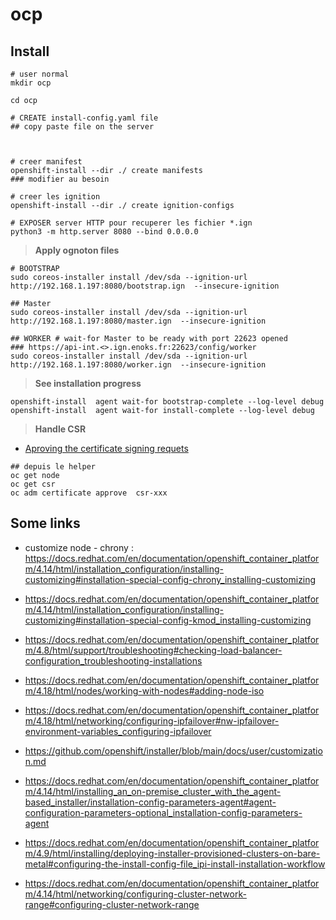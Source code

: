 # ocp

## Install

```shell
# user normal
mkdir ocp

cd ocp

# CREATE install-config.yaml file
## copy paste file on the server



# creer manifest
openshift-install --dir ./ create manifests
### modifier au besoin

# creer les ignition
openshift-install --dir ./ create ignition-configs

# EXPOSER server HTTP pour recuperer les fichier *.ign
python3 -m http.server 8080 --bind 0.0.0.0

```

>  **Apply ognoton files**

```shell
# BOOTSTRAP
sudo coreos-installer install /dev/sda --ignition-url http://192.168.1.197:8080/bootstrap.ign  --insecure-ignition

## Master
sudo coreos-installer install /dev/sda --ignition-url http://192.168.1.197:8080/master.ign  --insecure-ignition

## WORKER # wait-for Master to be ready with port 22623 opened
### https://api-int.<>.ign.enoks.fr:22623/config/worker
sudo coreos-installer install /dev/sda --ignition-url http://192.168.1.197:8080/worker.ign  --insecure-ignition
```

> **See installation progress**

```shell
openshift-install  agent wait-for bootstrap-complete --log-level debug
openshift-install  agent wait-for install-complete --log-level debug

```

> **Handle CSR**

* [Aproving the certificate signing requets](https://docs.redhat.com/fr/documentation/openshift_container_platform/4.12/html/machine_management/installation-approve-csrs_more-rhel-compute#installation-approve-csrs_more-rhel-compute)
```shell
## depuis le helper
oc get node
oc get csr
oc adm certificate approve  csr-xxx

```

## Some links

- customize node - chrony : https://docs.redhat.com/en/documentation/openshift_container_platform/4.14/html/installation_configuration/installing-customizing#installation-special-config-chrony_installing-customizing
- https://docs.redhat.com/en/documentation/openshift_container_platform/4.14/html/installation_configuration/installing-customizing#installation-special-config-kmod_installing-customizing
  
- https://docs.redhat.com/en/documentation/openshift_container_platform/4.8/html/support/troubleshooting#checking-load-balancer-configuration_troubleshooting-installations
- https://docs.redhat.com/en/documentation/openshift_container_platform/4.18/html/nodes/working-with-nodes#adding-node-iso
- https://docs.redhat.com/en/documentation/openshift_container_platform/4.18/html/networking/configuring-ipfailover#nw-ipfailover-environment-variables_configuring-ipfailover
  
- https://github.com/openshift/installer/blob/main/docs/user/customization.md
- https://docs.redhat.com/en/documentation/openshift_container_platform/4.14/html/installing_an_on-premise_cluster_with_the_agent-based_installer/installation-config-parameters-agent#agent-configuration-parameters-optional_installation-config-parameters-agent
- https://docs.redhat.com/en/documentation/openshift_container_platform/4.9/html/installing/deploying-installer-provisioned-clusters-on-bare-metal#configuring-the-install-config-file_ipi-install-installation-workflow
- https://docs.redhat.com/en/documentation/openshift_container_platform/4.14/html/networking/configuring-cluster-network-range#configuring-cluster-network-range
